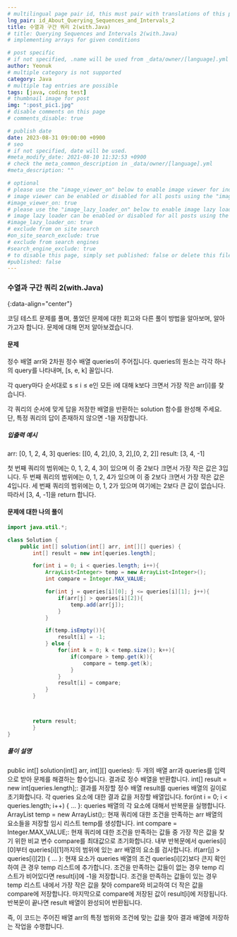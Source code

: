```yaml
---
# multilingual page pair id, this must pair with translations of this page. (This name must be unique)
lng_pair: id_About_Querying_Sequences_and_Intervals_2
title: 수열과 구간 쿼리 2(with.Java)
# title: Querying Sequences and Intervals 2(with.Java)
# implementing arrays for given conditions

# post specific
# if not specified, .name will be used from _data/owner/[language].yml
author: Yeonuk
# multiple category is not supported
category: Java
# multiple tag entries are possible
tags: [java, coding test]
# thumbnail image for post
img: ":post_pic1.jpg"
# disable comments on this page
# comments_disable: true

# publish date
date: 2023-08-31 09:00:00 +0900
# seo
# if not specified, date will be used.
#meta_modify_date: 2021-08-10 11:32:53 +0900
# check the meta_common_description in _data/owner/[language].yml
#meta_description: ""

# optional
# please use the "image_viewer_on" below to enable image viewer for individual pages or posts (_posts/ or [language]/_posts folders).
# image viewer can be enabled or disabled for all posts using the "image_viewer_posts: true" setting in _data/conf/main.yml.
#image_viewer_on: true
# please use the "image_lazy_loader_on" below to enable image lazy loader for individual pages or posts (_posts/ or [language]/_posts folders).
# image lazy loader can be enabled or disabled for all posts using the "image_lazy_loader_posts: true" setting in _data/conf/main.yml.
#image_lazy_loader_on: true
# exclude from on site search
#on_site_search_exclude: true
# exclude from search engines
#search_engine_exclude: true
# to disable this page, simply set published: false or delete this file
#published: false
---
```


<!-- outline-start -->

### 수열과 구간 쿼리 2(with.Java)

{:data-align="center"}

<!-- outline-end -->

코딩 테스트 문제를 풀며, 풀었던 문제에 대한 회고와 다른 풀이 방법을 알아보며, 알아가고자 합니다.
문제에 대해 먼저 알아보겠습니다.

#### 문제

정수 배열 arr와 2차원 정수 배열 queries이 주어집니다. queries의 원소는 각각 하나의 query를 나타내며, [s, e, k] 꼴입니다.

각 query마다 순서대로 s ≤ i ≤ e인 모든 i에 대해 k보다 크면서 가장 작은 arr[i]를 찾습니다.

각 쿼리의 순서에 맞게 답을 저장한 배열을 반환하는 solution 함수를 완성해 주세요.
단, 특정 쿼리의 답이 존재하지 않으면 -1을 저장합니다.

##### 입출력 예시

arr: [0, 1, 2, 4, 3]
queries: [[0, 4, 2],[0, 3, 2],[0, 2, 2]]
result: [3, 4, -1]

첫 번째 쿼리의 범위에는 0, 1, 2, 4, 3이 있으며 이 중 2보다 크면서 가장 작은 값은 3입니다.
두 번째 쿼리의 범위에는 0, 1, 2, 4가 있으며 이 중 2보다 크면서 가장 작은 값은 4입니다.
세 번째 쿼리의 범위에는 0, 1, 2가 있으며 여기에는 2보다 큰 값이 없습니다.
따라서 [3, 4, -1]을 return 합니다.

<!-- | i   | arr[i] | stk     |
| --- | ------ | ------- |
| 0   | 1      | []      |
| 1   | 4      | [1]     | -->

#### 문제에 대한 나의 풀이

```java
import java.util.*;

class Solution {
    public int[] solution(int[] arr, int[][] queries) {
        int[] result = new int[queries.length];

        for(int i = 0; i < queries.length; i++){
            ArrayList<Integer> temp = new ArrayList<Integer>();
            int compare = Integer.MAX_VALUE;

            for(int j = queries[i][0]; j <= queries[i][1]; j++){
                if(arr[j] > queries[i][2]){
                    temp.add(arr[j]);
                }
            }

            if(temp.isEmpty()){
                result[i] = -1;
            } else {
                for(int k = 0; k < temp.size(); k++){
                    if(compare > temp.get(k)){
                        compare = temp.get(k);
                    }
                }
                result[i] = compare;
            }
        }



        return result;
        }
}
```

##### 풀이 설명

public int[] solution(int[] arr, int[][] queries): 두 개의 배열 arr과 queries를 입력으로 받아 문제를 해결하는 함수입니다. 결과로 정수 배열을 반환합니다.
int[] result = new int[queries.length];: 결과를 저장할 정수 배열 result를 queries 배열의 길이로 초기화합니다. 각 queries 요소에 대한 결과 값을 저장할 배열입니다.
for(int i = 0; i < queries.length; i++) { ... }: queries 배열의 각 요소에 대해서 반복문을 실행합니다.
ArrayList<Integer> temp = new ArrayList<Integer>();: 현재 쿼리에 대한 조건을 만족하는 arr 배열의 요소들을 저장할 임시 리스트 temp를 생성합니다.
int compare = Integer.MAX_VALUE;: 현재 쿼리에 대한 조건을 만족하는 값들 중 가장 작은 값을 찾기 위한 비교 변수 compare를 최대값으로 초기화합니다.
내부 반복문에서 queries[i][0]부터 queries[i][1]까지의 범위에 있는 arr 배열의 요소를 검사합니다.
if(arr[j] > queries[i][2]) { ... }: 현재 요소가 queries 배열의 조건 queries[i][2]보다 큰지 확인하여 큰 경우 temp 리스트에 추가합니다.
조건을 만족하는 값들이 없는 경우 temp 리스트가 비어있다면 result[i]에 -1을 저장합니다.
조건을 만족하는 값들이 있는 경우 temp 리스트 내에서 가장 작은 값을 찾아 compare와 비교하여 더 작은 값을 compare에 저장합니다.
마지막으로 compare에 저장된 값이 result[i]에 저장됩니다.
반복문이 끝나면 result 배열이 완성되어 반환됩니다.

즉, 이 코드는 주어진 배열 arr의 특정 범위와 조건에 맞는 값을 찾아 결과 배열에 저장하는 작업을 수행합니다.
